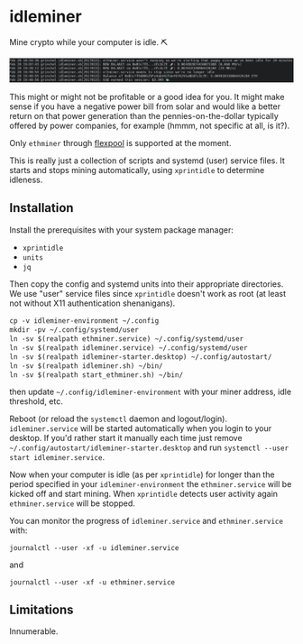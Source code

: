 # idleminer

Mine crypto while your computer is idle. :pick:

![Screenshot](docs/screenshot.png)

This might or might not be profitable or a good idea for you. It might make
sense if you have a negative power bill from solar and would like a better
return on that power generation than the pennies-on-the-dollar typically
offered by power companies, for example (hmmm, not specific at all, is
it?).

Only `ethminer` through [flexpool](https://flexpool.io/) is supported at
the moment.

This is really just a collection of scripts and systemd (user) service
files. It starts and stops mining automatically, using `xprintidle` to
determine idleness.

## Installation

Install the prerequisites with your system package manager:

  - `xprintidle`
  - `units`
  - `jq`

Then copy the config and systemd units into their appropriate
directories. We use "user" service files since `xprintidle` doesn't work as
root (at least not without X11 authentication shenanigans).

    cp -v idleminer-environment ~/.config
    mkdir -pv ~/.config/systemd/user
    ln -sv $(realpath ethminer.service) ~/.config/systemd/user
    ln -sv $(realpath idleminer.service) ~/.config/systemd/user
    ln -sv $(realpath idleminer-starter.desktop) ~/.config/autostart/
    ln -sv $(realpath idleminer.sh) ~/bin/
    ln -sv $(realpath start_ethminer.sh) ~/bin/

then update `~/.config/idleminer-environment` with your miner address, idle
threshold, etc.

Reboot (or reload the `systemctl` daemon and
logout/login). `idleminer.service` will be started automatically when you
login to your desktop. If you'd rather start it manually each time just
remove `~/.config/autostart/idleminer-starter.desktop` and run `systemctl
--user start idleminer.service`.

Now when your computer is idle (as per `xprintidle`) for longer than the
period specified in your `idleminer-environment` the `ethminer.service`
will be kicked off and start mining. When `xprintidle` detects user
activity again `ethminer.service` will be stopped.

You can monitor the progress of `idleminer.service` and `ethminer.service`
with:

    journalctl --user -xf -u idleminer.service

and

    journalctl --user -xf -u ethminer.service

## Limitations

Innumerable.
